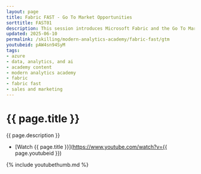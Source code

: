 ```yaml
---
layout: page
title: Fabric FAST - Go To Market Opportunities
sorttitle: FAST01
description: This session introduces Microsoft Fabric and the Go To Market Opportunities available for Microsoft Partners. 
updated: 2025-06-10
permalink: /skilling/modern-analytics-academy/fabric-fast/gtm
youtubeid: pAW4sn94SyM
tags: 
- azure
- data, analytics, and ai
- academy content
- modern analytics academy
- fabric
- fabric fast
- sales and marketing
---
```


# {{ page.title }}

{{ page.description }}

* [Watch {{ page.title }}](https://www.youtube.com/watch?v={{ page.youtubeid }})

{% include youtubethumb.md %}
